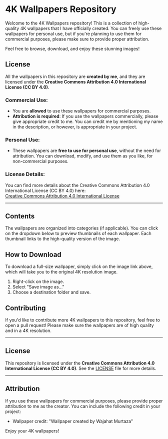 # 4K Wallpapers Repository

Welcome to the 4K Wallpapers repository! This is a collection of high-quality 4K wallpapers that I have officially created. You can freely use these wallpapers for personal use, but if you're planning to use them for commercial purposes, please make sure to provide proper attribution.

Feel free to browse, download, and enjoy these stunning images!

## License

All the wallpapers in this repository are **created by me**, and they are licensed under the **Creative Commons Attribution 4.0 International License (CC BY 4.0)**. 

### Commercial Use:
- You are **allowed** to use these wallpapers for commercial purposes.
- **Attribution is required**: If you use the wallpapers commercially, please give appropriate credit to me. You can credit me by mentioning my name in the description, or however, is appropriate in your project.

### Personal Use:
- These wallpapers are **free to use for personal use**, without the need for attribution. You can download, modify, and use them as you like, for non-commercial purposes.

### License Details:
You can find more details about the Creative Commons Attribution 4.0 International License (CC BY 4.0) here:  
[Creative Commons Attribution 4.0 International License](https://creativecommons.org/licenses/by/4.0/)

---

## Contents

The wallpapers are organized into categories (if applicable). You can click on the dropdown below to preview thumbnails of each wallpaper. Each thumbnail links to the high-quality version of the image.

## How to Download

To download a full-size wallpaper, simply click on the image link above, which will take you to the original 4K resolution image.

1. Right-click on the image.
2. Select "Save image as..."
3. Choose a destination folder and save.

## Contributing

If you'd like to contribute more 4K wallpapers to this repository, feel free to open a pull request! Please make sure the wallpapers are of high quality and in a 4K resolution.

---

## License

This repository is licensed under the **Creative Commons Attribution 4.0 International License (CC BY 4.0)**. See the [LICENSE](LICENSE) file for more details.

---

## Attribution

If you use these wallpapers for commercial purposes, please provide proper attribution to me as the creator. You can include the following credit in your project:

- Wallpaper credit: "Wallpaper created by Wajahat Murtaza"

Enjoy your 4K wallpapers!


